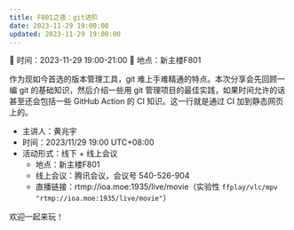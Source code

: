 ```yaml
---
title: F801之夜：git进阶
date: 2023-11-29 19:00:00
updated: 2023-11-29 19:00:00
---
```

📅 时间：2023-11-29 19:00-21:00 
📍 地点：新主楼F801

作为现如今首选的版本管理工具，git 难上手难精通的特点。本次分享会先回顾一编 git 的基础知识，然后介绍一些用 git 管理项目的最佳实践，如果时间允许的话甚至还会包括一些 GitHub Action 的 CI 知识。这一行就是通过 CI 加到静态网页上的。

- 主讲人：黄兆宇
- 时间：2023/11/29 19:00 UTC+08:00
- 活动形式：线下 + 线上会议
  - 地点：新主楼F801
  - 线上会议：腾讯会议，会议号 540-526-904
  - 直播链接：rtmp://ioa.moe:1935/live/movie（实验性 `ffplay/vlc/mpv "rtmp://ioa.moe:1935/live/movie"`）

欢迎一起来玩！
